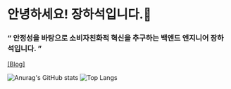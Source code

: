 # 안녕하세요! 장하석입니다.👋

### “ 안정성을 바탕으로 소비자친화적 혁신을 추구하는 백엔드 엔지니어 장하석입니다. ”


[[Blog]](https://dean-velop.tistory.com/)


![Anurag's GitHub stats](https://github-readme-stats.vercel.app/api?username=Hasky96&show_icons=true&theme=buefy)
![Top Langs](https://github-readme-stats.vercel.app/api/top-langs/?username=Hasky96&layout=compact&theme=buefy)







